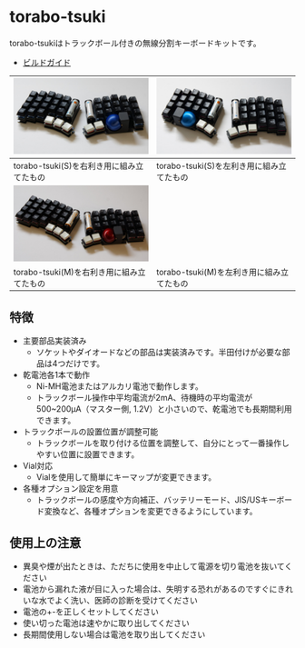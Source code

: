 # torabo-tsuki

torabo-tsukiはトラックボール付きの無線分割キーボードキットです。

* [ビルドガイド](build-guide.md)

| ![](img/main-right.jpg) | ![](img/main-left.jpg)|
|-|-|
|torabo-tsuki(S)を右利き用に組み立てたもの|torabo-tsuki(S)を左利き用に組み立てたもの|
| ![](img/main-m-right.jpg) | |
|torabo-tsuki(M)を右利き用に組み立てたもの|torabo-tsuki(M)を左利き用に組み立てたもの|

## 特徴

* 主要部品実装済み
  * ソケットやダイオードなどの部品は実装済みです。半田付けが必要な部品は4つだけです。
* 乾電池各1本で動作
  * Ni-MH電池またはアルカリ電池で動作します。
  * トラックボール操作中平均電流が2mA、待機時の平均電流が500~200μA（マスター側, 1.2V）と小さいので、乾電池でも長期間利用できます。
* トラックボールの設置位置が調整可能
  * トラックボールを取り付ける位置を調整して、自分にとって一番操作しやすい位置に設置できます。
* Vial対応
  * Vialを使用して簡単にキーマップが変更できます。
* 各種オプション設定を用意
  * トラックボールの感度や方向補正、バッテリーモード、JIS/USキーボード変換など、各種オプションを変更できるようにしています。

## 使用上の注意

* 異臭や煙が出たときは、ただちに使用を中止して電源を切り電池を抜いてください
* 電池から漏れた液が目に入った場合は、失明する恐れがあるのですぐにきれいな水でよく洗い、医師の診断を受けてください
* 電池の+-を正しくセットしてください
* 使い切った電池は速やかに取り出してください
* 長期間使用しない場合は電池を取り出してください

